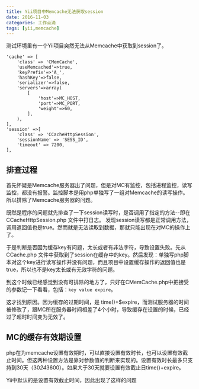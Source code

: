 ```yaml
---
title: Yii项目中Memcache无法获取session
date: 2016-11-03
categories: 工作点滴
tags: [yii,memcache]
---
```


测试环境里有一个Yii项目突然无法从Memcache中获取到session了。

```
'cache' => [
	'class' => 'CMemCache',
	'useMemcached'=>true,
	'keyPrefix'=>'A_',
	'hashKey'=>false,
	'serializer'=>false,
	'servers'=>array(
		[
			'host'=>MC_HOST,
			'port'=>MC_PORT,
			'weight'=>60,
		],
	),
],
'session' =>[
	'class' => 'CCacheHttpSession',
	'sessionName' => 'SESS_ID',
	'timeout' => 7200,
],
```

## 排查过程

首先怀疑是Memcache服务器出了问题，但是对MC有监控，包括进程监控，读写监控，都没有报警。监控脚本是用php单独写了一组对Memcache的读写操作。所以排除了Memcache服务器的问题。

既然是程序的问题就先排查了一下session读写时，是否调用了指定的方法--即在CCacheHttpSession.php 文件中打日志。
发现session读写都是正常调用方法，调用返回值也是true。然而就是无法读取到数据，那就只能出现在对MC的操作上了。

于是判断是否因为缓存key有问题，太长或者有非法字符，导致设置失败。先从 CCache.php 文件中获取到了session在缓存中的key。然后发现：单独写php脚本对这个key进行读写操作并没有问题，而且项目中设置缓存操作的返回值也是true，所以也不是key太长或有无效字符的问题。


到这个时候已经感觉到没有可排除的地方了，只好在CMemCache.php中把接受的参数记一下看看，包括：`key value expire`。

这才找到原因。因为缓存的过期时间，是 time()+$expire，而测试服务器的时间被修改了，跟MC所在服务器时间相差了4个小时，导致缓存在设置的时候，已经过了超时时间变为无效了。

## MC的缓存有效期设置

php在为memcache设置有效期时，可以直接设置有效时长，也可以设置有效截止时间。但这两种设置方法是靠对参数值的判断来实现的。设置有效时长最多只支持到30天（30*24*3600）。如果大于30天就要设置有效截止日time()+expire。

Yii中默认的是设置有效截止时间，因此出现了这样的问题
